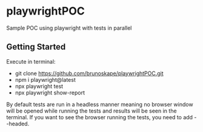 # playwrightPOC
Sample POC using playwright with tests in parallel

## Getting Started

Execute in terminal: 

- git clone https://github.com/brunoskape/playwrightPOC.git
- npm i playwright@latest
- npx playwright test 
- npx playwright show-report

By default tests are run in a headless manner meaning no browser window will be opened while running the tests and results will be seen in the terminal. If you want to see the browser running the tests, you need to add --headed.